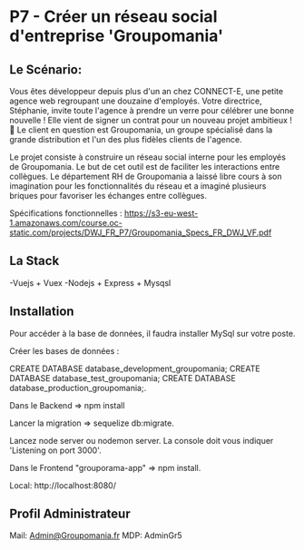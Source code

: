 # P7 - Créer un réseau social d'entreprise 'Groupomania'

## Le Scénario:

Vous êtes développeur depuis plus d'un an chez CONNECT-E, une petite agence web regroupant une douzaine d'employés. Votre directrice, Stéphanie, invite toute l'agence à prendre un verre pour célébrer une bonne nouvelle ! Elle vient de signer un contrat pour un nouveau projet ambitieux ! 🥂 Le client en question est Groupomania, un groupe spécialisé dans la grande distribution et l'un des plus fidèles clients de l'agence.

Le projet consiste à construire un réseau social interne pour les employés de Groupomania. Le but de cet outil est de faciliter les interactions entre collègues. Le département RH de Groupomania a laissé libre cours à son imagination pour les fonctionnalités du réseau et a imaginé plusieurs briques pour favoriser les échanges entre collègues.

Spécifications fonctionnelles : https://s3-eu-west-1.amazonaws.com/course.oc-static.com/projects/DWJ_FR_P7/Groupomania_Specs_FR_DWJ_VF.pdf

## La Stack

-Vuejs + Vuex
-Nodejs + Express + Mysqsl

## Installation

Pour accéder à la base de données, il faudra installer MySql sur votre poste.

Créer les bases de données :

CREATE DATABASE database_development_groupomania;
CREATE DATABASE database_test_groupomania;
CREATE DATABASE database_production_groupomania;.

Dans le Backend => npm install

Lancer la migration => sequelize db:migrate.

Lancez node server ou nodemon server. La console doit vous indiquer 'Listening on port 3000'.

Dans le Frontend "grouporama-app" => npm install.

Local: http://localhost:8080/

## Profil Administrateur

Mail: Admin@Groupomania.fr
MDP: AdminGr5
